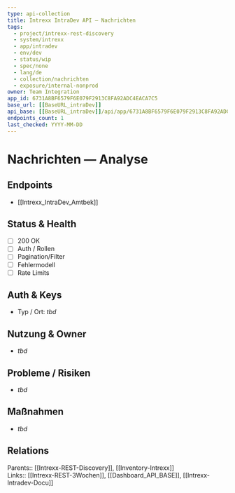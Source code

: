```yaml
---
type: api-collection
title: Intrexx IntraDev API — Nachrichten
tags:
  - project/intrexx-rest-discovery
  - system/intrexx
  - app/intradev
  - env/dev
  - status/wip
  - spec/none
  - lang/de
  - collection/nachrichten
  - exposure/internal-nonprod
owner: Team Integration
app_id: 6731A8BF6579F6E079F2913C8FA92ADC4EACA7C5
base_url: [[BaseURL_intraDev]]
api_base: [[BaseURL_intraDev]]/api/app/6731A8BF6579F6E079F2913C8FA92ADC4EACA7C5
endpoints_count: 1
last_checked: YYYY-MM-DD
---
```


# Nachrichten — Analyse

## Endpoints
- [[Intrexx_IntraDev_Amtbek]]

## Status & Health
- [ ] 200 OK
- [ ] Auth / Rollen
- [ ] Pagination/Filter
- [ ] Fehlermodell
- [ ] Rate Limits

## Auth & Keys
- Typ / Ort: _tbd_

## Nutzung & Owner
- _tbd_

## Probleme / Risiken
- _tbd_

## Maßnahmen
- _tbd_

## Relations
Parents:: [[Intrexx-REST-Discovery]], [[Inventory-Intrexx]]  
Links:: [[Intrexx-REST-3Wochen]], [[Dashboard_API_BASE]], [[Intrexx-Intradev-Docu]]
